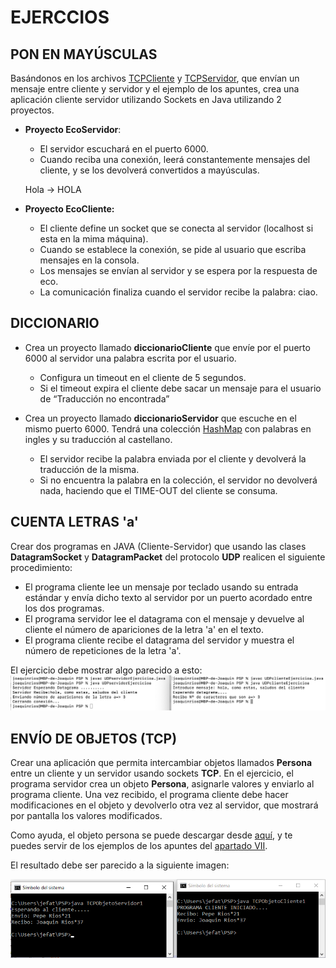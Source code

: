 # EJERCCIOS
## PON EN MAYÚSCULAS
Basándonos en los archivos [TCPCliente](CODIGO/TCPCliente.java) y [TCPServidor](CODIGO/TCPServidor.java), que envían un mensaje entre cliente y servidor y el ejemplo de los apuntes, crea una aplicación cliente servidor utilizando Sockets en Java utilizando 2 proyectos.
* **Proyecto EcoServidor**:
    - El servidor escuchará en el puerto 6000.
    - Cuando reciba una conexión, leerá constantemente mensajes del cliente, y se los devolverá convertidos a mayúsculas. 
    
    Hola → HOLA

* **Proyecto EcoCliente:**
    - El cliente define un socket que se conecta al servidor (localhost si esta en la mima máquina).
    - Cuando se establece la conexión, se pide al usuario que escriba mensajes en la consola.
    - Los mensajes se envían al servidor y se espera por la respuesta de eco.
    - La comunicación finaliza cuando el servidor recibe la palabra: ciao.

## DICCIONARIO
* Crea un proyecto llamado **diccionarioCliente** que envíe por el puerto 6000 al servidor una palabra escrita por el usuario.
    - Configura un timeout en el cliente de 5 segundos.
    - Si el timeout expira el cliente debe sacar un mensaje para el usuario de “Traducción no encontrada”
* Crea un proyecto llamado **diccionarioServidor** que escuche en el mismo puerto 6000. 
Tendrá una colección [HashMap](https://www.w3schools.com/java/java_hashmap.asp) con palabras en ingles y su traducción al castellano.

    - El servidor recibe la palabra enviada por el cliente y devolverá la traducción de la misma.
    - Si no encuentra la palabra en la colección, el servidor no devolverá nada, haciendo que el TIME-OUT del cliente se consuma.

## CUENTA LETRAS 'a'
Crear dos programas en JAVA (Cliente-Servidor) que usando las clases **DatagramSocket** y **DatagramPacket** del protocolo **UDP** realicen el siguiente procedimiento:
* El programa cliente lee un mensaje por teclado usando su entrada estándar y envía dicho texto  al servidor por un puerto acordado entre los dos programas.
* El programa servidor lee el datagrama con el mensaje y devuelve al cliente el número de apariciones de la letra 'a' en el texto. 
* El programa cliente recibe el datagrama del servidor y muestra el número de repeticiones de la letra 'a'. 

El ejercicio debe mostrar algo parecido a esto:
![FUNCIONAMIENTO UDP](IMAGENES/IMG_03_12.png)

## ENVÍO DE OBJETOS (TCP)

Crear una aplicación que permita intercambiar objetos llamados **Persona** entre un cliente y un servidor usando sockets **TCP**. En el ejercicio, el programa servidor crea un objeto **Persona**, asignarle valores y enviarlo al programa cliente. Una vez recibido, el programa cliente debe hacer modificaciones en el objeto y devolverlo otra vez al servidor, que mostrará por pantalla los valores modificados.

Como ayuda, el objeto persona se puede descargar desde [aquí](CODIGO/Persona.java), y te puedes servir de los ejemplos de los apuntes del [apartado VII](VII.OBJETOS_Y_SOCKETS.md).

El resultado debe ser parecido a la siguiente imagen:

![EJERCICIO OBJETOS TCP](IMAGENES/IMG_03_16.png)